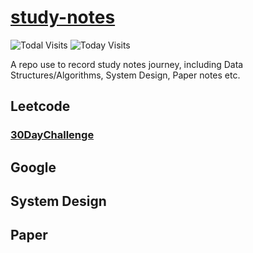 # [study-notes](https://snowan.gitbook.io/study-notes/)

![Todal Visits](https://visitor-count-badge.herokuapp.com/total.svg?repo_id=snowan.study-notes)
![Today Visits](https://visitor-count-badge.herokuapp.com/today.svg?repo_id=snowan.study-notes)

A repo use to record study notes journey, including Data Structures/Algorithms, System Design, Paper notes etc.

## Leetcode

### [30DayChallenge](https://snowan.gitbook.io/study-notes/leetcode/30daychallenge)

## Google

## System Design

## Paper 

